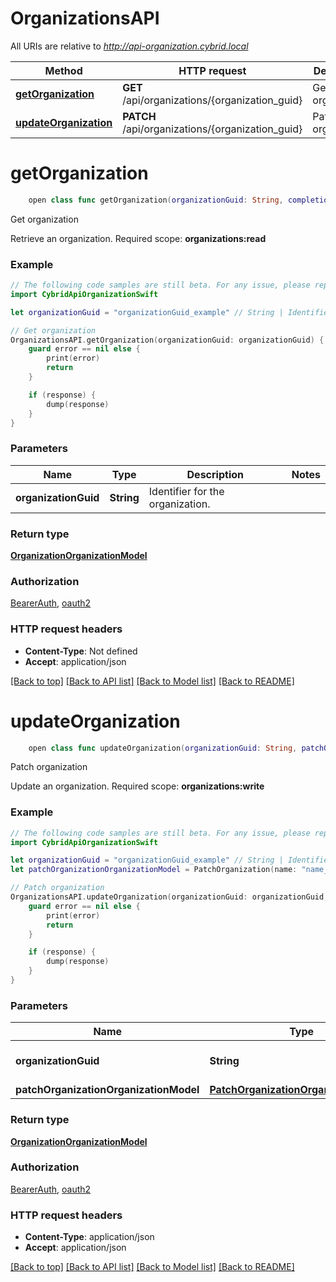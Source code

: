 # OrganizationsAPI

All URIs are relative to *http://api-organization.cybrid.local*

Method | HTTP request | Description
------------- | ------------- | -------------
[**getOrganization**](OrganizationsAPI.md#getorganization) | **GET** /api/organizations/{organization_guid} | Get organization
[**updateOrganization**](OrganizationsAPI.md#updateorganization) | **PATCH** /api/organizations/{organization_guid} | Patch organization


# **getOrganization**
```swift
    open class func getOrganization(organizationGuid: String, completion: @escaping (_ data: OrganizationOrganizationModel?, _ error: Error?) -> Void)
```

Get organization

Retrieve an organization.  Required scope: **organizations:read**

### Example
```swift
// The following code samples are still beta. For any issue, please report via http://github.com/OpenAPITools/openapi-generator/issues/new
import CybridApiOrganizationSwift

let organizationGuid = "organizationGuid_example" // String | Identifier for the organization.

// Get organization
OrganizationsAPI.getOrganization(organizationGuid: organizationGuid) { (response, error) in
    guard error == nil else {
        print(error)
        return
    }

    if (response) {
        dump(response)
    }
}
```

### Parameters

Name | Type | Description  | Notes
------------- | ------------- | ------------- | -------------
 **organizationGuid** | **String** | Identifier for the organization. | 

### Return type

[**OrganizationOrganizationModel**](OrganizationOrganizationModel.md)

### Authorization

[BearerAuth](../README.md#BearerAuth), [oauth2](../README.md#oauth2)

### HTTP request headers

 - **Content-Type**: Not defined
 - **Accept**: application/json

[[Back to top]](#) [[Back to API list]](../README.md#documentation-for-api-endpoints) [[Back to Model list]](../README.md#documentation-for-models) [[Back to README]](../README.md)

# **updateOrganization**
```swift
    open class func updateOrganization(organizationGuid: String, patchOrganizationOrganizationModel: PatchOrganizationOrganizationModel, completion: @escaping (_ data: OrganizationOrganizationModel?, _ error: Error?) -> Void)
```

Patch organization

Update an organization.  Required scope: **organizations:write**

### Example
```swift
// The following code samples are still beta. For any issue, please report via http://github.com/OpenAPITools/openapi-generator/issues/new
import CybridApiOrganizationSwift

let organizationGuid = "organizationGuid_example" // String | Identifier for the organization.
let patchOrganizationOrganizationModel = PatchOrganization(name: "name_example") // PatchOrganizationOrganizationModel | 

// Patch organization
OrganizationsAPI.updateOrganization(organizationGuid: organizationGuid, patchOrganizationOrganizationModel: patchOrganizationOrganizationModel) { (response, error) in
    guard error == nil else {
        print(error)
        return
    }

    if (response) {
        dump(response)
    }
}
```

### Parameters

Name | Type | Description  | Notes
------------- | ------------- | ------------- | -------------
 **organizationGuid** | **String** | Identifier for the organization. | 
 **patchOrganizationOrganizationModel** | [**PatchOrganizationOrganizationModel**](PatchOrganizationOrganizationModel.md) |  | 

### Return type

[**OrganizationOrganizationModel**](OrganizationOrganizationModel.md)

### Authorization

[BearerAuth](../README.md#BearerAuth), [oauth2](../README.md#oauth2)

### HTTP request headers

 - **Content-Type**: application/json
 - **Accept**: application/json

[[Back to top]](#) [[Back to API list]](../README.md#documentation-for-api-endpoints) [[Back to Model list]](../README.md#documentation-for-models) [[Back to README]](../README.md)

